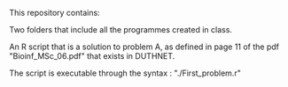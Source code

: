This repository contains:

Two folders that include all the programmes created in class.

An R script that is a solution to problem A, as defined in page 11 of the pdf "Bioinf_MSc_06.pdf" that exists in DUTHNET.



The script is executable through the syntax : "./First_problem.r"
